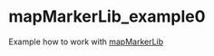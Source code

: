 # mapMarkerLib_example0
Example how to work with [mapMarkerLib](https://www.nexusmods.com/morrowind/mods/55602)
